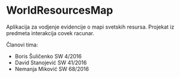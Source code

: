 # WorldResourcesMap
Aplikacija za vodjenje evidencije o mapi svetskih resursa. Projekat iz predmeta interakcija covek racunar.

Članovi tima:
* Boris Šuličenko SW 4/2016
* David Stanojević SW 41/2016
* Nemanja Miković SW 68/2016
